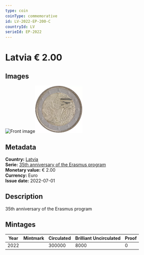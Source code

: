 ```yaml
---
type: coin
coinType: commemorative
id: LV-2022-EP-200-C
countryId: LV
serieId: EP-2022
---
```


# Latvia € 2.00

## Images

<img src="../../Images/common-2007-200.webp" height="150" alt="Front image"><img src="Images/LV-2022-200.webp" height="150" alt="Back image">

## Metadata

**Country:** [Latvia](../../Countries/Latvia/index.md)\
**Serie:** [35th anniversary of the Erasmus program](index.md)\
**Monetary value:** € 2.00\
**Currency:** Euro\
**Issue date:** 2022-07-01

## Description

35th anniversary of the Erasmus program

## Mintages

| Year | Mintmark | Circulated | Brilliant Uncirculated | Proof |
| ---- | -------- | ---------- | ---------------------- | ----- |
| 2022 |          | 300000     | 8000                   | 0     |
